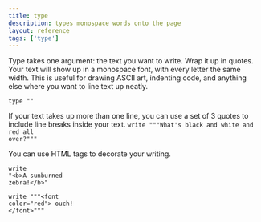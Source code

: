 ```yaml
---
title: type
description: types monospace words onto the page
layout: reference
tags: ['type']
---
```


Type takes one argument: the text you want to write. Wrap it up in quotes. Your text will show up in a monospace font, with every letter the same width. This is useful for drawing ASCII art, indenting code, and anything else where you want to line text up neatly.

<code class="jumbo">type <span data-dfn="text">""</span></code>

If your text takes up more than one line, you can use a set of 3 quotes to include line breaks inside your text.
<code default class="jumbo">write """What's black and 
  white and red all over?"""</code>

You can use HTML tags to decorate your writing.

<code class="jumbo">write "<span data-dfn="start bold">&lt;b&gt;</span>A sunburned zebra!<span data-dfn="end bold">&lt;/b&gt;</span>"</code>

<code class="jumbo">write """<span data-dfn="start color">&lt;font color="red"&gt;</span>
ouch!
<span data-dfn="end color">&lt;/font&gt;"""</span></code>